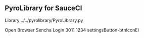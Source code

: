 PyroLibrary for SauceCI
---------------------------

Library           ../../pyrolibrary/PyroLibrary.py


Open Browser Sencha Login        3011    1234    settingsButton-btnIconEl

